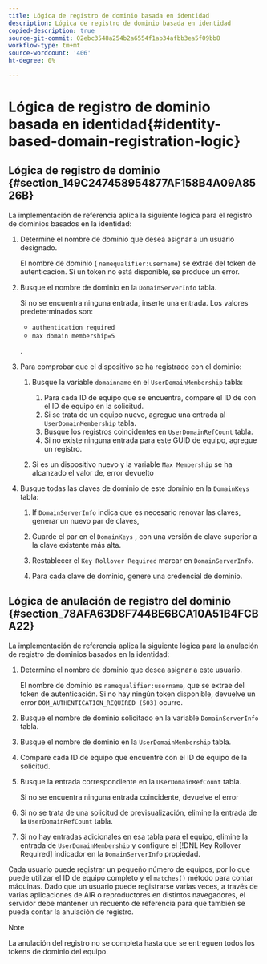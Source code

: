 ```yaml
---
title: Lógica de registro de dominio basada en identidad
description: Lógica de registro de dominio basada en identidad
copied-description: true
source-git-commit: 02ebc3548a254b2a6554f1ab34afbb3ea5f09bb8
workflow-type: tm+mt
source-wordcount: '406'
ht-degree: 0%

---
```


# Lógica de registro de dominio basada en identidad{#identity-based-domain-registration-logic}

## Lógica de registro de dominio {#section_149C247458954877AF158B4A09A8526B}

La implementación de referencia aplica la siguiente lógica para el registro de dominios basados en la identidad:

1. Determine el nombre de dominio que desea asignar a un usuario designado.

   El nombre de dominio ( `namequalifier:username`) se extrae del token de autenticación. Si un token no está disponible, se produce un error.
1. Busque el nombre de dominio en la `DomainServerInfo` tabla.

   Si no se encuentra ninguna entrada, inserte una entrada. Los valores predeterminados son:

   * `authentication required`
   * `max domain membership=5`

   .

1. Para comprobar que el dispositivo se ha registrado con el dominio:

   1. Busque la variable `domainname` en el `UserDomainMembership` tabla:

      1. Para cada ID de equipo que se encuentra, compare el ID de con el ID de equipo en la solicitud.
      1. Si se trata de un equipo nuevo, agregue una entrada al `UserDomainMembership` tabla.
      1. Busque los registros coincidentes en `UserDomainRefCount` tabla.
      1. Si no existe ninguna entrada para este GUID de equipo, agregue un registro.

   1. Si es un dispositivo nuevo y la variable `Max Membership` se ha alcanzado el valor de, error devuelto

1. Busque todas las claves de dominio de este dominio en la `DomainKeys` tabla:

   1. If `DomainServerInfo` indica que es necesario renovar las claves, generar un nuevo par de claves,
   1. Guarde el par en el `DomainKeys` , con una versión de clave superior a la clave existente más alta.
   1. Restablecer el `Key Rollover Required` marcar en `DomainServerInfo`.

   1. Para cada clave de dominio, genere una credencial de dominio.

## Lógica de anulación de registro del dominio {#section_78AFA63D8F744BE6BCA10A51B4FCBA22}

La implementación de referencia aplica la siguiente lógica para la anulación de registro de dominios basados en la identidad:

1. Determine el nombre de dominio que desea asignar a este usuario.

   El nombre de dominio es `namequalifier:username`, que se extrae del token de autenticación. Si no hay ningún token disponible, devuelve un error `DOM_AUTHENTICATION_REQUIRED (503)` ocurre.
1. Busque el nombre de dominio solicitado en la variable `DomainServerInfo` tabla.
1. Busque el nombre de dominio en la `UserDomainMembership` tabla.
1. Compare cada ID de equipo que encuentre con el ID de equipo de la solicitud.
1. Busque la entrada correspondiente en la `UserDomainRefCount` tabla.

   Si no se encuentra ninguna entrada coincidente, devuelve el error

1. Si no se trata de una solicitud de previsualización, elimine la entrada de la `UserDomainRefCount` tabla.
1. Si no hay entradas adicionales en esa tabla para el equipo, elimine la entrada de `UserDomainMembership` y configure el [!DNL Key Rollover Required] indicador en la `DomainServerInfo` propiedad.

Cada usuario puede registrar un pequeño número de equipos, por lo que puede utilizar el ID de equipo completo y el `matches()` método para contar máquinas. Dado que un usuario puede registrarse varias veces, a través de varias aplicaciones de AIR o reproductores en distintos navegadores, el servidor debe mantener un recuento de referencia para que también se pueda contar la anulación de registro.

>[!NOTE]
>
>La anulación del registro no se completa hasta que se entreguen todos los tokens de dominio del equipo.
